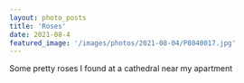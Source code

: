 ```yaml
---
layout: photo_posts
title: 'Roses'
date: 2021-08-4
featured_image: '/images/photos/2021-08-04/P8040017.jpg'
---
```


Some pretty roses I found at a cathedral near my apartment